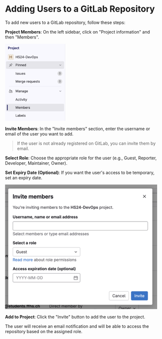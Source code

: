 # Adding Users to a GitLab Repository

To add new users to a GitLab repository, follow these steps:

**Project Members**: On the left sidebar, click on "Project information" and then "Members".

<img src="img/gitlab-add-user-nav.png" alt="gitlab add user" width="200"/>

**Invite Members**: In the "Invite members" section, enter the username or email of the user you want to add.
> If the user is not already registered on GitLab, you can invite them by email.

**Select Role**: Choose the appropriate role for the user (e.g., Guest, Reporter, Developer, Maintainer, Owner).

**Set Expiry Date (Optional)**: If you want the user's access to be temporary, set an expiry date.

<img src="img/gitlab-invite-user-dialog.png" alt="gitlab add user" width="500"/>

**Add to Project**: Click the "Invite" button to add the user to the project.

The user will receive an email notification and will be able to access the repository based on the assigned role.
